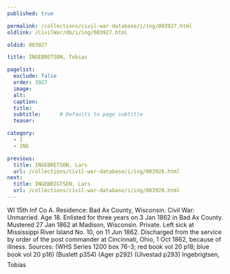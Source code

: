 ```yaml
---
published: true

permalink: /collections/civil-war-database/i/ing/003927.html
oldlink: /CivilWar/db/i/ing/003927.html

oldid: 003927

title: INGEBRETSON, Tobias

pagelist:
  exclude: false
  order: 3927
  image: 
  alt:
  caption:
  title:
  subtitle:      # Defaults to page subtitle
  teaser:

category: 
  - I 
  - ING

previous:
  title: INGEBRETSON, Lars
  url: /collections/civil-war-database/i/ing/003926.html  
next:
  title: INGEBRIGTSEN, Lars
  url: /collections/civil-war-database/i/ing/003928.html   
---
```

WI 15th Inf Co A. Residence: Bad Ax County, Wisconsin. Civil War: Unmarried. Age 18. Enlisted for three years on 3 Jan 1862 in Bad Ax County. Mustered 27 Jan 1862 at Madison, Wisconsin. Private. Left sick at Mississippi River Island No. 10, on 11 Jun 1862. Discharged from the service by order of the post commander at Cincinnati, Ohio, 1 Oct 1862, because of illness. Sources: (WHS Series 1200 box 76-3; red book vol 20 p18; blue book vol 20 p16) (Buslett p354) (Ager p292) (Ulvestad p293) &#147;Ingebrigtsen, Tobias&#148;